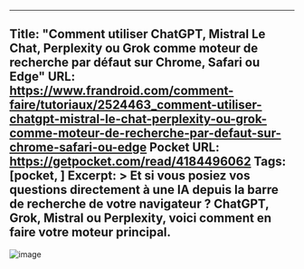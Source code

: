 
---
Title: "Comment utiliser ChatGPT, Mistral Le Chat, Perplexity ou Grok comme moteur de recherche par défaut sur Chrome, Safari ou Edge"
URL: https://www.frandroid.com/comment-faire/tutoriaux/2524463_comment-utiliser-chatgpt-mistral-le-chat-perplexity-ou-grok-comme-moteur-de-recherche-par-defaut-sur-chrome-safari-ou-edge
Pocket URL: https://getpocket.com/read/4184496062
Tags: [pocket, ]
Excerpt: >
    Et si vous posiez vos questions directement à une IA depuis la barre de recherche de votre navigateur ? ChatGPT, Grok, Mistral ou Perplexity, voici comment en faire votre moteur principal.
---

![image](https://images.frandroid.com/wp-content/uploads/2025/02/image-127-20.jpg)
